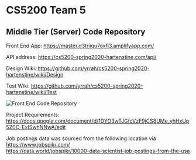 # CS5200 Team 5 
## Middle Tier (Server) Code Repository

Front End App: https://master.d3triiqu7oxfi3.amplifyapp.com/

API address: https://cs5200-spring2020-hartenstine.com/api/

Design Wiki: https://github.com/yrrah/cs5200-spring2020-hartenstine/wiki/Design

Test Wiki: https://github.com/yrrah/cs5200-spring2020-hartenstine/wiki/Test

![Front End Code Repository](https://github.com/yrrah/react-jobs "Front End Code Repository")

Project Requirements: https://docs.google.com/document/d/1DYO3wTJGfcVzF9jCS8UMe_yhHxUp5Z0O-ExISwhNNwA/edit


Job postings data was sourced from the following location via https://www.jobspikr.com/  
https://data.world/jobspikr/10000-data-scientist-job-postings-from-the-usa

